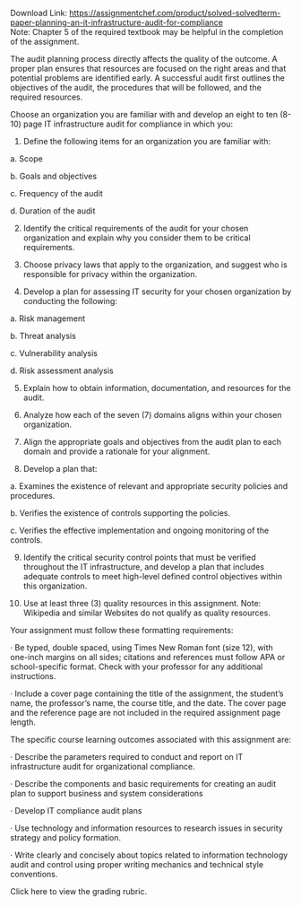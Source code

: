 Download Link: https://assignmentchef.com/product/solved-solvedterm-paper-planning-an-it-infrastructure-audit-for-compliance
<br>
Note: Chapter 5 of the required textbook may be helpful in the completion of the assignment.

The audit planning process directly affects the quality of the outcome. A proper plan ensures that resources are focused on the right areas and that potential problems are identified early. A successful audit first outlines the objectives of the audit, the procedures that will be followed, and the required resources.

Choose an organization you are familiar with and develop an eight to ten (8-10) page IT infrastructure audit for compliance in which you:

1. Define the following items for an organization you are familiar with:

a. Scope

b. Goals and objectives

c. Frequency of the audit

d. Duration of the audit

2. Identify the critical requirements of the audit for your chosen organization and explain why you consider them to be critical requirements.

3. Choose privacy laws that apply to the organization, and suggest who is responsible for privacy within the organization.

4. Develop a plan for assessing IT security for your chosen organization by conducting the following:

a. Risk management

b. Threat analysis

c. Vulnerability analysis

d. Risk assessment analysis

5. Explain how to obtain information, documentation, and resources for the audit.

6. Analyze how each of the seven (7) domains aligns within your chosen organization.

7. Align the appropriate goals and objectives from the audit plan to each domain and provide a rationale for your alignment.

8. Develop a plan that:

a. Examines the existence of relevant and appropriate security policies and procedures.

b. Verifies the existence of controls supporting the policies.

c. Verifies the effective implementation and ongoing monitoring of the controls.

9. Identify the critical security control points that must be verified throughout the IT infrastructure, and develop a plan that includes adequate controls to meet high-level defined control objectives within this organization.

10. Use at least three (3) quality resources in this assignment. Note: Wikipedia and similar Websites do not qualify as quality resources.

Your assignment must follow these formatting requirements:

· Be typed, double spaced, using Times New Roman font (size 12), with one-inch margins on all sides; citations and references must follow APA or school-specific format. Check with your professor for any additional instructions.

· Include a cover page containing the title of the assignment, the student’s name, the professor’s name, the course title, and the date. The cover page and the reference page are not included in the required assignment page length.

The specific course learning outcomes associated with this assignment are:

· Describe the parameters required to conduct and report on IT infrastructure audit for organizational compliance.

· Describe the components and basic requirements for creating an audit plan to support business and system considerations

· Develop IT compliance audit plans

· Use technology and information resources to research issues in security strategy and policy formation.

· Write clearly and concisely about topics related to information technology audit and control using proper writing mechanics and technical style conventions.

Click here to view the grading rubric.